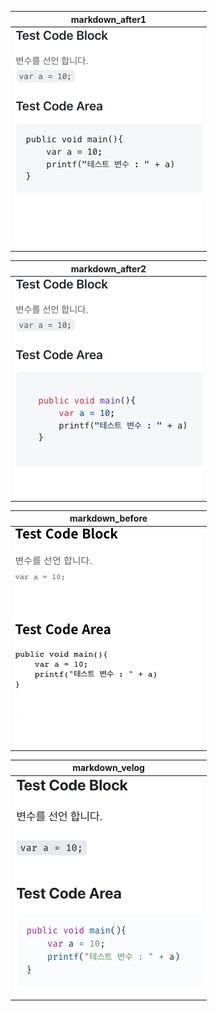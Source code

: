 <!-- markdown -->

[markdown_after1]: https://github.com/yelloze-xyz/tech-blog/blob/master/resources/markdown/markdown_after1.png?raw=true
[markdown_after2]: https://github.com/yelloze-xyz/tech-blog/blob/master/resources/markdown/markdown_after2.png?raw=true
[markdown_before]: https://github.com/yelloze-xyz/tech-blog/blob/master/resources/markdown/markdown_before.png?raw=true
[markdown_velog]: https://github.com/yelloze-xyz/tech-blog/blob/master/resources/markdown/markdown_velog.png?raw=true

<!-- sample -->

| markdown_after1    |
| ------------------ |
| ![markdown_after1] |

| markdown_after2    |
| ------------------ |
| ![markdown_after2] |

| markdown_before    |
| ------------------ |
| ![markdown_before] |

| markdown_velog    |
| ----------------- |
| ![markdown_velog] |
